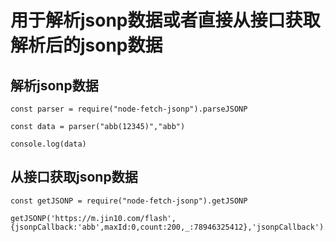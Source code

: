 # 用于解析jsonp数据或者直接从接口获取解析后的jsonp数据

## 解析jsonp数据
```
const parser = require("node-fetch-jsonp").parseJSONP

const data = parser("abb(12345)","abb")

console.log(data)

```

## 从接口获取jsonp数据
```
const getJSONP = require("node-fetch-jsonp").getJSONP

getJSONP('https://m.jin10.com/flash',{jsonpCallback:'abb',maxId:0,count:200,_:78946325412},'jsonpCallback').then(data=>console.log(data))
```
